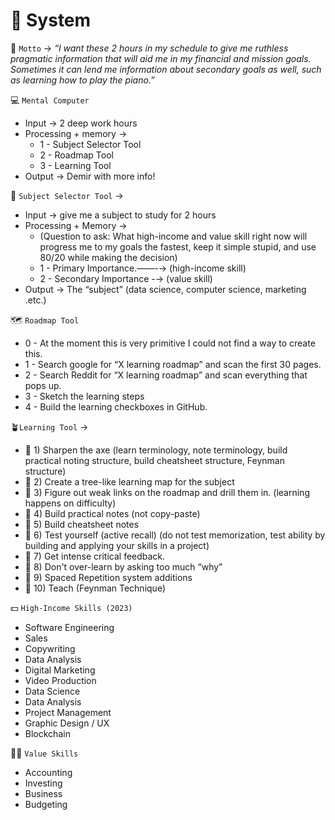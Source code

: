 # 🧠 System

🔑 `Motto` → *“I want these 2 hours in my schedule to give me ruthless pragmatic information that will aid me in my financial and mission goals. Sometimes it can lend me information about secondary goals as well, such as learning how to play the piano.”*

💻 `Mental Computer` 
- Input → 2 deep work hours
- Processing + memory →
    - 1 - Subject Selector Tool
    - 2 - Roadmap Tool
    - 3 - Learning Tool
- Output → Demir with more info!

🔧 `Subject Selector Tool` →
- Input → give me a subject to study for 2 hours
- Processing + Memory →
    - (Question to ask: What high-income and value skill right now will progress me to my goals the fastest, keep it simple stupid, and use 80/20 while making the decision)
    - 1 - Primary Importance.——-→ (high-income skill)
    - 2 - Secondary Importance  -→ (value skill)
- Output → The “subject” (data science, computer science, marketing .etc.)

🗺️ `Roadmap Tool`
- 0 - At the moment this is very primitive I could not find a way to create this.
- 1 - Search google for “X learning roadmap” and scan the first 30 pages.
- 2 - Search Reddit for “X learning roadmap” and scan everything that pops up.
- 3 - Sketch the learning steps
- 4 - Build the learning checkboxes in GitHub.

🪴`Learning Tool` →
- 🌿 1) Sharpen the axe (learn terminology, note terminology, build practical noting structure, build cheatsheet structure, Feynman structure)
- 🌿 2) Create a tree-like learning map for the subject
- 🌿 3) Figure out weak links on the roadmap and drill them in. (learning happens on difficulty)
- 🌿 4) Build practical notes (not copy-paste)
- 🌿 5) Build cheatsheet notes
- 🌿 6) Test yourself (active recall) (do not test memorization, test ability by building and applying your skills in a project)
- 🌿 7) Get intense critical feedback.
- 🌿 8) Don't over-learn by asking too much “why”
- 🌿 9) Spaced Repetition system additions
- 🌿 10) Teach (Feynman Technique)

💵 `High-Income Skills (2023)`
- Software Engineering
- Sales
- Copywriting
- Data Analysis
- Digital Marketing
- Video Production
- Data Science
- Data Analysis
- Project Management
- Graphic Design / UX
- Blockchain

💪🏻 `Value Skills` 
- Accounting
- Investing
- Business
- Budgeting
